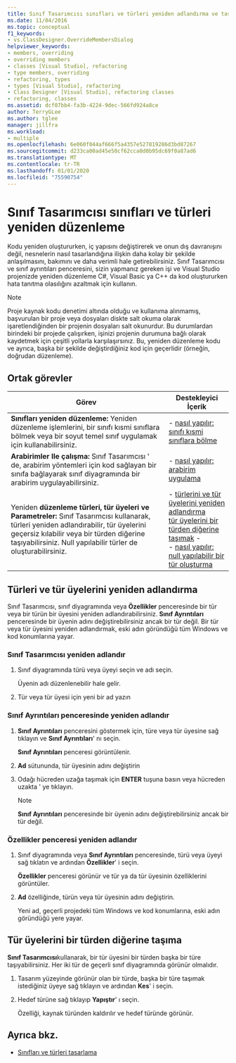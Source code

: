 ```yaml
---
title: Sınıf Tasarımcısı sınıfları ve türleri yeniden adlandırma ve taşıma
ms.date: 11/04/2016
ms.topic: conceptual
f1_keywords:
- vs.ClassDesigner.OverrideMembersDialog
helpviewer_keywords:
- members, overriding
- overriding members
- classes [Visual Studio], refactoring
- type members, overriding
- refactoring, types
- types [Visual Studio], refactoring
- Class Designer [Visual Studio], refactoring classes
- refactoring, classes
ms.assetid: dcf07bb4-fa3b-4224-9dec-566fd924a8ce
author: TerryGLee
ms.author: tglee
manager: jillfra
ms.workload:
- multiple
ms.openlocfilehash: 6e060f044af666f5a4357e527819286d3bd87267
ms.sourcegitcommit: d233ca00ad45e50cf62cca0d0b95dc69f0a87ad6
ms.translationtype: MT
ms.contentlocale: tr-TR
ms.lasthandoff: 01/01/2020
ms.locfileid: "75590754"
---
```

# <a name="refactor-classes-and-types-in-class-designer"></a>Sınıf Tasarımcısı sınıfları ve türleri yeniden düzenleme

Kodu yeniden oluştururken, iç yapısını değiştirerek ve onun dış davranışını değil, nesnelerin nasıl tasarlandığına ilişkin daha kolay bir şekilde anlaşılmasını, bakımını ve daha verimli hale getirebilirsiniz. Sınıf Tasarımcısı ve sınıf ayrıntıları penceresini, sizin yapmanız gereken işi ve Visual Studio projenizde yeniden düzenleme C#, Visual Basic ya C++ da kod oluştururken hata tanıtma olasılığını azaltmak için kullanın.

> [!NOTE]
> Proje kaynak kodu denetimi altında olduğu ve kullanıma alınmamış, başvurulan bir proje veya dosyaları diskte salt okuma olarak işaretlendiğinden bir projenin dosyaları salt okunurdur. Bu durumlardan birindeki bir projede çalışırken, işinizi projenin durumuna bağlı olarak kaydetmek için çeşitli yollarla karşılaşırsınız. Bu, yeniden düzenleme kodu ve ayrıca, başka bir şekilde değiştirdiğiniz kod için geçerlidir (örneğin, doğrudan düzenleme).

## <a name="common-tasks"></a>Ortak görevler

|Görev|Destekleyici İçerik|
|----------| - |
|**Sınıfları yeniden düzenleme:** Yeniden düzenleme işlemlerini, bir sınıfı kısmi sınıflara bölmek veya bir soyut temel sınıf uygulamak için kullanabilirsiniz.|-   [nasıl yapılır: sınıfı kısmi sınıflara bölme](how-to-split-a-class-into-partial-classes.md)|
|**Arabirimler Ile çalışma:** Sınıf Tasarımcısı ' de, arabirim yöntemleri için kod sağlayan bir sınıfa bağlayarak sınıf diyagramında bir arabirim uygulayabilirsiniz.|-   [nasıl yapılır: arabirim uygulama](how-to-implement-an-interface.md)|
|Yeniden **düzenleme türleri, tür üyeleri ve Parametreler:** Sınıf Tasarımcısı kullanarak, türleri yeniden adlandırabilir, tür üyelerini geçersiz kılabilir veya bir türden diğerine taşıyabilirsiniz. Null yapılabilir türler de oluşturabilirsiniz.|-   [türlerini ve tür üyelerini yeniden adlandırma](#rename-types-and-type-members)<br />[tür üyelerini bir türden diğerine taşımak](#move-type-members-from-one-type-to-another) -   <br />-   [nasıl yapılır: null yapılabilir bir tür oluşturma](how-to-create-a-nullable-type.md)|

## <a name="rename-types-and-type-members"></a>Türleri ve tür üyelerini yeniden adlandırma

Sınıf Tasarımcısı, sınıf diyagramında veya **Özellikler** penceresinde bir tür veya bir türün bir üyesini yeniden adlandırabilirsiniz. **Sınıf Ayrıntıları** penceresinde bir üyenin adını değiştirebilirsiniz ancak bir tür değil. Bir tür veya tür üyesini yeniden adlandırmak, eski adın göründüğü tüm Windows ve kod konumlarına yayar.

### <a name="rename-in-the-class-designer"></a>Sınıf Tasarımcısı yeniden adlandır

1. Sınıf diyagramında türü veya üyeyi seçin ve adı seçin.

     Üyenin adı düzenlenebilir hale gelir.

2. Tür veya tür üyesi için yeni bir ad yazın

### <a name="rename-in-the-class-details-window"></a>Sınıf Ayrıntıları penceresinde yeniden adlandır

1. **Sınıf Ayrıntıları** penceresini göstermek için, türe veya tür üyesine sağ tıklayın ve **Sınıf Ayrıntıları**' nı seçin.

     **Sınıf Ayrıntıları** penceresi görüntülenir.

2. **Ad** sütununda, tür üyesinin adını değiştirin

3. Odağı hücreden uzağa taşımak için **ENTER** tuşuna basın veya hücreden uzakta ' ye tıklayın.

    > [!NOTE]
    > **Sınıf Ayrıntıları** penceresinde bir üyenin adını değiştirebilirsiniz ancak bir tür değil.

### <a name="rename-in-the-properties-window"></a>Özellikler penceresi yeniden adlandır

1. Sınıf diyagramında veya **Sınıf Ayrıntıları** penceresinde, türü veya üyeyi sağ tıklatın ve ardından **Özellikler**' i seçin.

     **Özellikler** penceresi görünür ve tür ya da tür üyesinin özelliklerini görüntüler.

2. **Ad** özelliğinde, türün veya tür üyesinin adını değiştirin.

     Yeni ad, geçerli projedeki tüm Windows ve kod konumlarına, eski adın göründüğü yere yayar.

## <a name="move-type-members-from-one-type-to-another"></a>Tür üyelerini bir türden diğerine taşıma

**Sınıf Tasarımcısı**kullanarak, bir tür üyesini bir türden başka bir türe taşıyabilirsiniz. Her iki tür de geçerli sınıf diyagramında görünür olmalıdır.

1. Tasarım yüzeyinde görünür olan bir türde, başka bir türe taşımak istediğiniz üyeye sağ tıklayın ve ardından **Kes**' i seçin.

2. Hedef türüne sağ tıklayıp **Yapıştır**' ı seçin.

     Özelliği, kaynak türünden kaldırılır ve hedef türünde görünür.

## <a name="see-also"></a>Ayrıca bkz.

- [Sınıfları ve türleri tasarlama](designing-and-viewing-classes-and-types.md)
